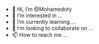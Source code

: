 - 👋 Hi, I’m @Mohamedoty
- 👀 I’m interested in ...
- 🌱 I’m currently learning ...
- 💞️ I’m looking to collaborate on ...
- 📫 How to reach me ...

<!---
Mohamedoty/Mohamedoty is a ✨ special ✨ repository because its `README.md` (this file) appears on your GitHub profile.
You can click the Preview link to take a look at your changes.
--->
